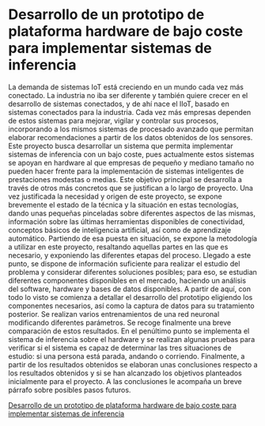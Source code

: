 # Desarrollo de un prototipo de plataforma hardware de bajo coste para implementar sistemas de inferencia

La demanda de sistemas IoT está creciendo en un mundo cada vez más conectado. La industria  no iba ser diferente y también quiere crecer en el desarrollo de sistemas conectados, y de ahí nace  el IIoT, basado en sistemas conectados para la industria. Cada vez más empresas dependen de  estos sistemas para mejorar, vigilar y controlar sus procesos, incorporando a los mismos sistemas  de procesado avanzado que permitan elaborar recomendaciones a partir de los datos obtenidos de  los sensores. Este proyecto busca desarrollar un sistema que permita implementar sistemas de inferencia  con un bajo coste, pues actualmente estos sistemas se apoyan en hardware al que empresas de  pequeño y mediano tamaño no pueden hacer frente para la implementación de sistemas inteligentes de prestaciones modestas o medias. Este objetivo principal se desarrolla a través de otros más concretos que se justifican a lo largo de proyecto. Una vez justificada la necesidad y origen de este proyecto, se expone brevemente el estado de  la técnica y la situación en estas tecnologías, dando unas pequeñas pinceladas sobre diferentes  aspectos de las mismas, información sobre las últimas herramientas disponibles de conectividad, conceptos básicos de inteligencia artificial, así como de aprendizaje automático. Partiendo de esa puesta en situación, se expone la metodología a utilizar en este proyecto,  resaltando aquellas partes en las que es necesario, y exponiendo las diferentes etapas del proceso. Llegado a este punto, se dispone de información suficiente para realizar el estudio del  problema y considerar diferentes soluciones posibles; para eso, se estudian diferentes componentes  disponibles en el mercado, haciendo un análisis del software, hardware y bases de datos disponibles. A partir de aquí, con todo lo visto se comienza a detallar el desarrollo del prototipo eligiendo  los componentes necesarios, así como la captura de datos para su tratamiento posterior. Se realizan  varios entrenamientos de una red neuronal modificando diferentes parámetros. Se recoge  finalmente una breve comparación de estos resultados. En el penúltimo punto se implementa el sistema de inferencia sobre el hardware y se realizan  algunas pruebas para verificar si el sistema es capaz de determinar las tres situaciones de estudio:  si una persona está parada, andando o corriendo. Finalmente, a partir de los resultados obtenidos se elaboran unas conclusiones respecto a los  resultados obtenidos y si se han alcanzado los objetivos planteados inicialmente para el proyecto.  A las conclusiones le acompaña un breve párrafo sobre posibles pasos futuros.


[Desarrollo de un prototipo de plataforma hardware de bajo coste para implementar sistemas de inferencia](https://1drv.ms/b/s!Ag4Ham9-lzVOhdht2tSCmC_NiShuXw?e=mWSpTq)
